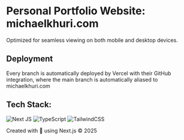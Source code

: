 # Personal Portfolio Website: michaelkhuri.com

Optimized for seamless viewing on both mobile and desktop devices.

## Deployment
Every branch is automatically deployed by Vercel with their GitHub integration, where the main branch is automatically aliased to michaelkhuri.com

## Tech Stack: 
<a>![Next JS](https://img.shields.io/badge/Next-black?style=for-the-badge&logo=next.js&logoColor=white) ![TypeScript](https://img.shields.io/badge/typescript-%23007ACC.svg?style=for-the-badge&logo=typescript&logoColor=white) ![TailwindCSS](https://img.shields.io/badge/tailwindcss-%2338B2AC.svg?style=for-the-badge&logo=tailwind-css&logoColor=white)

Created with 🩶 using Next.js © 2025
